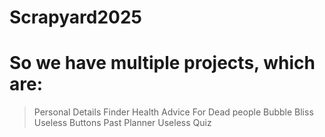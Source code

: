 # Scrapyard2025

# So we have multiple projects, which are:
> Personal Details Finder
> Health Advice For Dead people
> Bubble Bliss
> Useless Buttons
> Past Planner
> Useless Quiz
